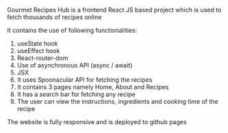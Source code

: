 Gourmet Recipes Hub is a frontend React JS based project which is used to fetch thousands of recipes online

It contains the use of following functionalities:
1. useState hook
2. useEffect hook
3. React-router-dom
4. Use of asynchronous API (async / await)
5. JSX
6. It uses Spoonacular API for fetching the recipes
7. It contains 3 pages namely Home, About and Recipes
8. It has a search bar for fetching any recipe
9. The user can view the instructions, ingredients and cooking time of the recipe

The website is fully responsive and is deployed to github pages
